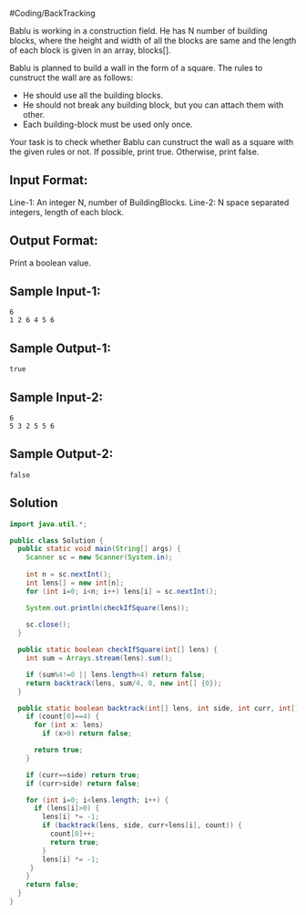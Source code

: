 #Coding/BackTracking 

Bablu is working in a construction field.
He has N number of building blocks, where the height and width of all the blocks are same and the length of each block is given in an array, blocks\[].

Bablu is planned to build a wall in the form of a square. The rules to cunstruct the wall are as follows:
- He should use all the building blocks.
- He should not break any building block, but you can attach them with other.
- Each building-block must be used only once.
	
Your task is to check whether Bablu can cunstruct the wall as a square with the given rules or not. If possible, print true. Otherwise, print false.

Input Format:
-------------
Line-1: An integer N, number of BuildingBlocks.
Line-2: N space separated integers, length of each block.

Output Format:
--------------
Print a boolean value.

Sample Input-1:
---------------
```
6
1 2 6 4 5 6
```

Sample Output-1:
----------------
```
true
```


Sample Input-2:
---------------
```
6
5 3 2 5 5 6
```

Sample Output-2:
----------------
```
false
```

## Solution

```java
import java.util.*;

public class Solution {
  public static void main(String[] args) {
    Scanner sc = new Scanner(System.in);
    
    int n = sc.nextInt();
    int lens[] = new int[n];
    for (int i=0; i<n; i++) lens[i] = sc.nextInt();

    System.out.println(checkIfSquare(lens));
    
    sc.close();
  }

  public static boolean checkIfSquare(int[] lens) {
    int sum = Arrays.stream(lens).sum();

    if (sum%4!=0 || lens.length<4) return false;
    return backtrack(lens, sum/4, 0, new int[] {0});
  }

  public static boolean backtrack(int[] lens, int side, int curr, int[] count) {
    if (count[0]==4) {
      for (int x: lens)
        if (x>0) return false;

      return true;
    }

    if (curr==side) return true;
    if (curr>side) return false;

    for (int i=0; i<lens.length; i++) {
      if (lens[i]>0) {
        lens[i] *= -1;
        if (backtrack(lens, side, curr+lens[i], count)) {
          count[0]++;
          return true;
        }
        lens[i] *= -1;
     }
    }
    return false;
  }
}
```
